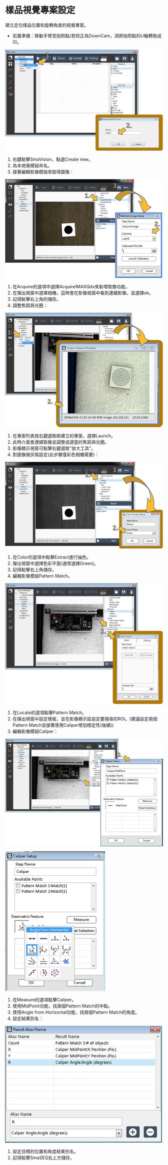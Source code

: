 # 樣品視覺專案設定

建立定位樣品位置和旋轉角度的視覺專案。

* 前置準備：移動手臂至拍照點\(若校正為DownCam，須將拍照點的U軸轉換成0\)。

![&#x5EFA;&#x7ACB;&#x5F71;&#x50CF;&#x6A21;&#x7D44;](../../.gitbook/assets/jian-li-ying-xiang-mo-zu.jpg)

1. 右鍵點擊SmaVision，點選Create new。
2. 為本視覺模組命名。
3. 接著編輯影像模組來取得圖像：

![&#x7DE8;&#x8F2F;&#x5F71;&#x50CF;&#x6A21;&#x7D44;\_&#x53D6;&#x50CF;](../../.gitbook/assets/bian-ji-ying-xiang-mo-zu.jpg)

1. 在Acquire的選項中選擇AcquireIMAXQdx來新增取像功能。
2. 在彈出視窗中選擇相機，這時會在影像視窗中看到連續影像，並選擇ok。
3. 記得點擊右上角的儲存。
4. 調整焦距與光圈：

![&#x8ABF;&#x6574;&#x76F8;&#x6A5F;&#x7126;&#x8DDD;&#x8207;&#x5149;&#x5708;&#x8A2D;&#x5B9A;](../../.gitbook/assets/diao-zheng-jiao-ju-yu-guang-quan.jpg)

1. 在專案列表按右鍵選取剛建立的專案，選擇Launch。
2. 此時介面會連續取像並調整成適當的焦距與光圈。
3. 影像顯示視窗可點擊右鍵選取"放大工具"。
4. 對圖像做灰階設定\(此步驟僅彩色相機需要\)：

![&#x7070;&#x968E;&#x62BD;&#x8272;&#x8A2D;&#x5B9A;](../../.gitbook/assets/hui-jie-chou-se.jpg)

1. 在Color的選項中點擊Extract進行抽色。
2. 彈出視窗中選擇色彩平面\(通常選擇Green\)。
3. 記得點擊右上角儲存。
4. 編輯影像模組Pattern Match。

![Pattern Match&#x8A2D;&#x5B9A;](../../.gitbook/assets/patten-match-she-ding.jpg)

1. 在Locate的選項點擊Pattern Match。
2. 在彈出視窗中設定樣板，並在影像顯示區設定要搜尋的ROI。\(建議設定兩個Pattern Match並接著使用Caliper增加穩定性\(後續\)\)
3. 編輯影像模組Caliper：

![Caliper MidPoint&#x8A2D;&#x5B9A;](../../.gitbook/assets/caliper-she-ding-1.jpg)

![Caliper Angle from Horizontal &#x8A2D;&#x5B9A;](../../.gitbook/assets/caliper-she-ding-2.jpg)

1. 在Measure的選項點擊Caliper。
2. 使用MidPoint功能，找兩個Pattern Match的中點。
3. 使用Angle from Horizontal功能，找兩個Pattern Match的角度。
4. 設定結果別名：

![Pattern Match&#x7D50;&#x679C;&#x5225;&#x540D;](../../.gitbook/assets/patternmatch-jie-guo-bie-ming.jpg)

1. 設定目標的位置和角度結果別名。
2. 記得點擊SmaSEQ右上方儲存。

